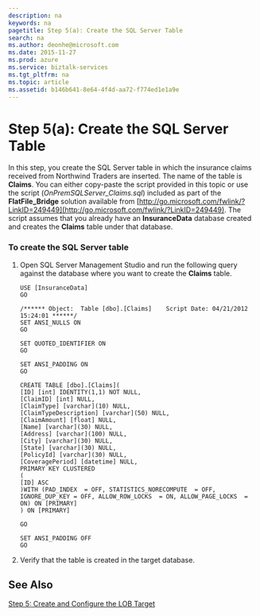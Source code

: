 ```yaml
---
description: na
keywords: na
pagetitle: Step 5(a): Create the SQL Server Table
search: na
ms.author: deonhe@microsoft.com
ms.date: 2015-11-27
ms.prod: azure
ms.service: biztalk-services
ms.tgt_pltfrm: na
ms.topic: article
ms.assetid: b146b641-8e64-4f4d-aa72-f774ed1e1a9e
---
```

# Step 5(a): Create the SQL Server Table
In this step, you create the SQL Server table in which the insurance claims received from Northwind Traders are inserted. The name of the table is **Claims**. You can either copy-paste the script provided in this topic or use the script (*OnPremSQLServer_Claims.sql*) included as part of the **FlatFile_Bridge** solution available from [http://go.microsoft.com/fwlink/?LinkID=249449](http://go.microsoft.com/fwlink/?LinkID=249449). The script assumes that you already have an **InsuranceData** database created and creates the **Claims** table under that database.

### To create the SQL Server table

1. Open SQL Server Management Studio and run the following query against the database where you want to create the **Claims** table.

   ```
   USE [InsuranceData]
   GO

   /****** Object:  Table [dbo].[Claims]    Script Date: 04/21/2012 15:24:01 ******/
   SET ANSI_NULLS ON
   GO

   SET QUOTED_IDENTIFIER ON
   GO

   SET ANSI_PADDING ON
   GO

   CREATE TABLE [dbo].[Claims](
   [ID] [int] IDENTITY(1,1) NOT NULL,
   [ClaimID] [int] NULL,
   [ClaimType] [varchar](10) NULL,
   [ClaimTypeDescription] [varchar](50) NULL,
   [ClaimAmount] [float] NULL,
   [Name] [varchar](30) NULL,
   [Address] [varchar](100) NULL,
   [City] [varchar](30) NULL,
   [State] [varchar](30) NULL,
   [PolicyId] [varchar](30) NULL,
   [CoveragePeriod] [datetime] NULL,
   PRIMARY KEY CLUSTERED 
   (
   [ID] ASC
   )WITH (PAD_INDEX  = OFF, STATISTICS_NORECOMPUTE  = OFF, IGNORE_DUP_KEY = OFF, ALLOW_ROW_LOCKS  = ON, ALLOW_PAGE_LOCKS  = ON) ON [PRIMARY]
   ) ON [PRIMARY]

   GO

   SET ANSI_PADDING OFF
   GO
   ```

2. Verify that the table is created in the target database.

## See Also
[Step 5: Create and Configure the LOB Target](/Topic/Step_5__Create_and_Configure_the_LOB_Target.md)

